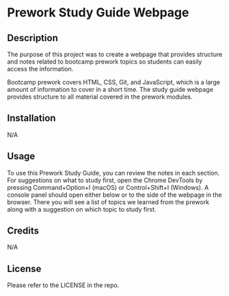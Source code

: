 # Prework Study Guide Webpage

## Description

The purpose of this project was to create a webpage that provides structure and notes related to bootcamp prework topics so students can easily access the information.

Bootcamp prework covers HTML, CSS, Git, and JavaScript, which is a large amount of information to cover in a short time. The study guide webpage  provides structure to all material covered in the prework modules.

## Installation

N/A

## Usage

To use this Prework Study Guide, you can review the notes in each section. For suggestions on what to study first, open the Chrome DevTools by pressing Command+Option+I (macOS) or Control+Shift+I (Windows). A console panel should open either below or to the side of the webpage in the browser. There you will see a list of topics we learned from the prework along with a suggestion on which topic to study first.

## Credits

N/A

## License

Please refer to the LICENSE in the repo.
